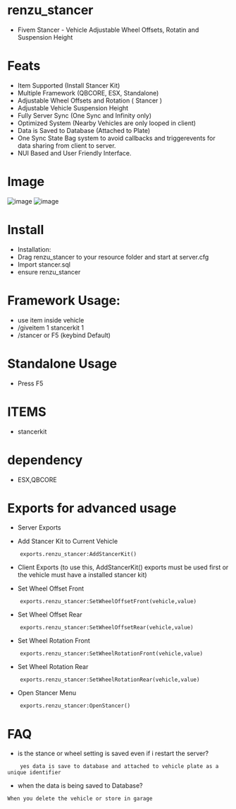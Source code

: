 # renzu_stancer
- Fivem Stancer - Vehicle Adjustable Wheel Offsets, Rotatin and Suspension Height

# Feats
- Item Supported (Install Stancer Kit)
- Multiple Framework (QBCORE, ESX, Standalone)
- Adjustable Wheel Offsets and Rotation ( Stancer )
- Adjustable Vehicle Suspension Height
- Fully Server Sync (One Sync and Infinity only)
- Optimized System (Nearby Vehicles are only looped in client)
- Data is Saved to Database (Attached to Plate)
- One Sync State Bag system to avoid callbacks and triggerevents for data sharing from client to server.
- NUI Based and User Friendly Interface.

# Image
![image](https://user-images.githubusercontent.com/82306584/138594316-54f0b7ee-a20c-4d6e-9186-983409461ebb.png)
![image](https://user-images.githubusercontent.com/82306584/138594321-f4467b1f-19fd-4ce3-99a7-dc99243f7f3b.png)


# Install
- Installation:
- Drag renzu_stancer to your resource folder and start at server.cfg
- Import stancer.sql
- ensure renzu_stancer


# Framework Usage: 
- use item inside vehicle
- /giveitem 1 stancerkit 1
- /stancer or F5 (keybind Default)

# Standalone Usage
- Press F5


# ITEMS
- stancerkit

# dependency 
- ESX,QBCORE

# Exports for advanced usage

- Server Exports

- Add Stancer Kit to Current Vehicle
```
	exports.renzu_stancer:AddStancerKit()
```

- Client Exports 
(to use this, AddStancerKit() exports must be used first 
or the vehicle must have a installed stancer kit)

- Set Wheel Offset Front
```
	exports.renzu_stancer:SetWheelOffsetFront(vehicle,value)
```
- Set Wheel Offset Rear
```
	exports.renzu_stancer:SetWheelOffsetRear(vehicle,value)
```
- Set Wheel Rotation Front
```
	exports.renzu_stancer:SetWheelRotationFront(vehicle,value)
```
- Set Wheel Rotation Rear
```
	exports.renzu_stancer:SetWheelRotationRear(vehicle,value)
```
- Open Stancer Menu
```
	exports.renzu_stancer:OpenStancer()
```
# FAQ
- is the stance or wheel setting is saved even if i restart the server?
```
	yes data is save to database and attached to vehicle plate as a unique identifier
```

- when the data is being saved to Database?
```
When you delete the vehicle or store in garage
```
